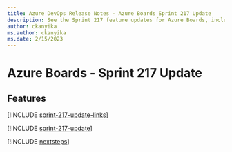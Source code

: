 ```yaml
---
title: Azure DevOps Release Notes - Azure Boards Sprint 217 Update
description: See the Sprint 217 feature updates for Azure Boards, including next steps.
author: ckanyika
ms.author: ckanyika
ms.date: 2/15/2023
---
```


# Azure Boards - Sprint 217 Update

## Features

[!INCLUDE [sprint-217-update-links](../includes/boards/sprint-217-update-links.md)]

[!INCLUDE [sprint-217-update](../includes/boards/sprint-217-update.md)]

[!INCLUDE [nextsteps](../includes/nextsteps.md)]